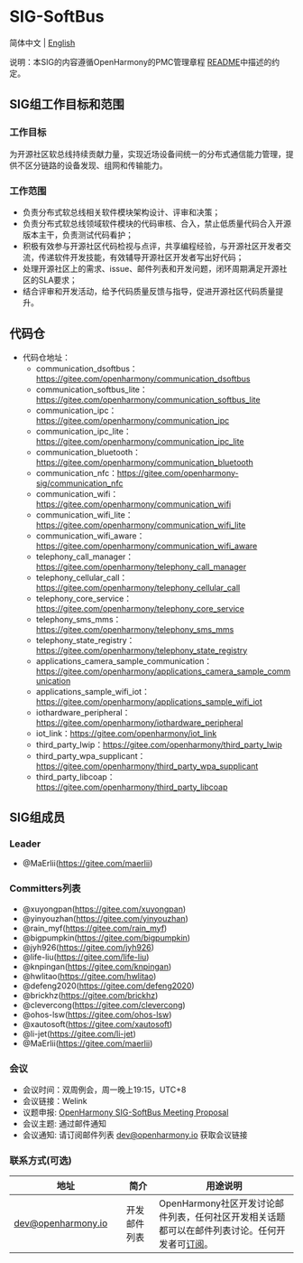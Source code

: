 # SIG-SoftBus
简体中文 | [English](./sig_softbus.md)

说明：本SIG的内容遵循OpenHarmony的PMC管理章程 [README](/zh/pmc.md)中描述的约定。

## SIG组工作目标和范围

### 工作目标
为开源社区软总线持续贡献力量，实现近场设备间统一的分布式通信能力管理，提供不区分链路的设备发现、组网和传输能力。

### 工作范围
- 负责分布式软总线相关软件模块架构设计、评审和决策；
- 负责分布式软总线领域软件模块的代码审核、合入，禁止低质量代码合入开源版本主干，负责测试代码看护；
- 积极有效参与开源社区代码检视与点评，共享编程经验，与开源社区开发者交流，传递软件开发技能，有效辅导开源社区开发者写出好代码；
- 处理开源社区上的需求、issue、邮件列表和开发问题，闭环周期满足开源社区的SLA要求；
- 结合评审和开发活动，给予代码质量反馈与指导，促进开源社区代码质量提升。

## 代码仓
- 代码仓地址：
  - communication_dsoftbus：https://gitee.com/openharmony/communication_dsoftbus
  - communication_softbus_lite：https://gitee.com/openharmony/communication_softbus_lite
  - communication_ipc：https://gitee.com/openharmony/communication_ipc
  - communication_ipc_lite：https://gitee.com/openharmony/communication_ipc_lite
  - communication_bluetooth：https://gitee.com/openharmony/communication_bluetooth
  - communication_nfc：https://gitee.com/openharmony-sig/communication_nfc
  - communication_wifi：https://gitee.com/openharmony/communication_wifi
  - communication_wifi_lite：https://gitee.com/openharmony/communication_wifi_lite
  - communication_wifi_aware：https://gitee.com/openharmony/communication_wifi_aware
  - telephony_call_manager：https://gitee.com/openharmony/telephony_call_manager
  - telephony_cellular_call：https://gitee.com/openharmony/telephony_cellular_call
  - telephony_core_service：https://gitee.com/openharmony/telephony_core_service
  - telephony_sms_mms：https://gitee.com/openharmony/telephony_sms_mms
  - telephony_state_registry：https://gitee.com/openharmony/telephony_state_registry
  - applications_camera_sample_communication：https://gitee.com/openharmony/applications_camera_sample_communication
  - applications_sample_wifi_iot：https://gitee.com/openharmony/applications_sample_wifi_iot
  - iothardware_peripheral：https://gitee.com/openharmony/iothardware_peripheral
  - iot_link：https://gitee.com/openharmony/iot_link
  - third_party_lwip：https://gitee.com/openharmony/third_party_lwip
  - third_party_wpa_supplicant：https://gitee.com/openharmony/third_party_wpa_supplicant
  - third_party_libcoap：https://gitee.com/openharmony/third_party_libcoap

## SIG组成员

### Leader
- @MaErlii(https://gitee.com/maerlii)

### Committers列表
- @xuyongpan(https://gitee.com/xuyongpan)
- @yinyouzhan(https://gitee.com/yinyouzhan)
- @rain_myf(https://gitee.com/rain_myf)
- @bigpumpkin(https://gitee.com/bigpumpkin)
- @jyh926(https://gitee.com/jyh926)
- @life-liu(https://gitee.com/life-liu)
- @knpingan(https://gitee.com/knpingan)
- @hwlitao(https://gitee.com/hwlitao)
- @defeng2020(https://gitee.com/defeng2020)
- @brickhz(https://gitee.com/brickhz)
- @clevercong(https://gitee.com/clevercong)
- @ohos-lsw(https://gitee.com/ohos-lsw)
- @xautosoft(https://gitee.com/xautosoft)
- @li-jet(https://gitee.com/li-jet)
- @MaErlii(https://gitee.com/maerlii)

### 会议
 - 会议时间：双周例会，周一晚上19:15，UTC+8
 - 会议链接：Welink
 - 议题申报: [OpenHarmony SIG-SoftBus Meeting Proposal](https://shimo.im/sheets/iDp1dGmnk3sVjJoE/MODOC)
 - 会议主题: 通过邮件通知
 - 会议通知: 请订阅邮件列表 dev@openharmony.io 获取会议链接

### 联系方式(可选)
| 地址                                 | 简介        | 用途说明                                                         |
| ---------------------------------------|---------- | ------------------------------------------------------------ |
| dev@openharmony.io  <img width=120/>| 开发邮件列表 <img width=100/> | OpenHarmony社区开发讨论邮件列表，任何社区开发相关话题都可以在邮件列表讨论。任何开发者可[订阅](https://lists.openatom.io/postorius/lists/dev.openharmony.io)。<img width=200/>|

